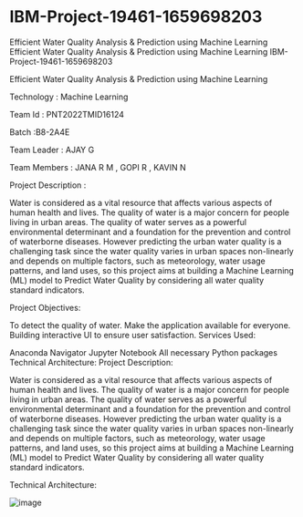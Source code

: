 # IBM-Project-19461-1659698203
Efficient Water Quality Analysis &amp; Prediction using Machine Learning
Efficient Water Quality Analysis & Prediction using Machine Learning IBM-Project-19461-1659698203

Efficient Water Quality Analysis & Prediction using Machine Learning

Technology : Machine Learning

Team Id : PNT2022TMID16124

Batch :B8-2A4E

Team Leader : AJAY G

Team Members : JANA R M , GOPI R , KAVIN N

Project Description :

Water is considered as a vital resource that affects various aspects of human health and lives. The quality of water is a major concern for people living in urban areas. The quality of water serves as a powerful environmental determinant and a foundation for the prevention and control of waterborne diseases. However predicting the urban water quality is a challenging task since the water quality varies in urban spaces non-linearly and depends on multiple factors, such as meteorology, water usage patterns, and land uses, so this project aims at building a Machine Learning (ML) model to Predict Water Quality by considering all water quality standard indicators.

Project Objectives:

To detect the quality of water. Make the application available for everyone. Building interactive UI to ensure user satisfaction. Services Used:

Anaconda Navigator Jupyter Notebook All necessary Python packages Technical Architecture: Project Description:

Water is considered as a vital resource that affects various aspects of human health and lives. The quality of water is a major concern for people living in urban areas. The quality of water serves as a powerful environmental determinant and a foundation for the prevention and control of waterborne diseases. However predicting the urban water quality is a challenging task since the water quality varies in urban spaces non-linearly and depends on multiple factors, such as meteorology, water usage patterns, and land uses, so this project aims at building a Machine Learning (ML) model to Predict Water Quality by considering all water quality standard indicators.

Technical Architecture:


![image](https://user-images.githubusercontent.com/108518408/202769348-1f6d7454-1f9e-4f86-bbac-bc0b1a987a46.png)


